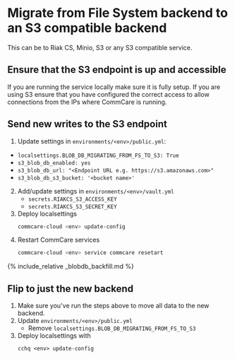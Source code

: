 # Migrate from File System backend to an S3 compatible backend

This can be to Riak CS, Minio, S3 or any S3 compatible service.

## Ensure that the S3 endpoint is up and accessible
If you are running the service locally make sure it is fully setup. If you are using S3 ensure that
you have configured the correct access to allow connections from the IPs where CommCare is running. 

## Send new writes to the S3 endpoint

1. Update settings in `environments/<env>/public.yml`:
  - `localsettings.BLOB_DB_MIGRATING_FROM_FS_TO_S3: True`
  - `s3_blob_db_enabled: yes`
  - `s3_blob_db_url: "<Endpoint URL e.g. https://s3.amazonaws.com>"`
  - `s3_blob_db_s3_bucket: '<bucket name>'`
2. Add/update settings in `environments/<env>/vault.yml`
   - `secrets.RIAKCS_S3_ACCESS_KEY`
   - `secrets.RIAKCS_S3_SECRET_KEY`
3. Deploy localsettings
    ```bash
    commcare-cloud <env> update-config
    ```
4. Restart CommCare services
   ```bash
   commcare-cloud <env> service commcare resetart
   ```

{% include_relative _blobdb_backfill.md %}

## Flip to just the new backend
1. Make sure you've run the steps above to move all data to the new backend.
2. Update `environments/<env>/public.yml`
   - Remove `localsettings.BLOB_DB_MIGRATING_FROM_FS_TO_S3`
3. Deploy localsettings with
   ```
   cchq <env> update-config
   ```
